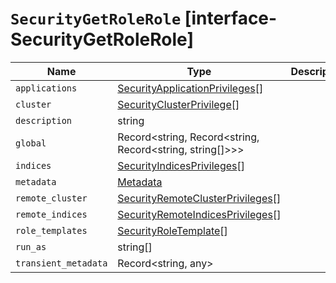 # `SecurityGetRoleRole` [interface-SecurityGetRoleRole]

| Name | Type | Description |
| - | - | - |
| `applications` | [SecurityApplicationPrivileges](./SecurityApplicationPrivileges.md)[] | &nbsp; |
| `cluster` | [SecurityClusterPrivilege](./SecurityClusterPrivilege.md)[] | &nbsp; |
| `description` | string | &nbsp; |
| `global` | Record<string, Record<string, Record<string, string[]>>> | &nbsp; |
| `indices` | [SecurityIndicesPrivileges](./SecurityIndicesPrivileges.md)[] | &nbsp; |
| `metadata` | [Metadata](./Metadata.md) | &nbsp; |
| `remote_cluster` | [SecurityRemoteClusterPrivileges](./SecurityRemoteClusterPrivileges.md)[] | &nbsp; |
| `remote_indices` | [SecurityRemoteIndicesPrivileges](./SecurityRemoteIndicesPrivileges.md)[] | &nbsp; |
| `role_templates` | [SecurityRoleTemplate](./SecurityRoleTemplate.md)[] | &nbsp; |
| `run_as` | string[] | &nbsp; |
| `transient_metadata` | Record<string, any> | &nbsp; |
